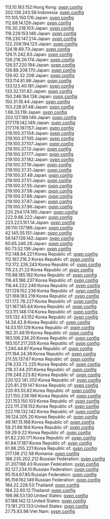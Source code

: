 113.10.183.152:Hong Kong: [ovpn config](vpn/113_10_183_152.ovpn)  
202.138.243.56:Indonesia: [ovpn config](vpn/202_138_243_56.ovpn)  
111.105.150.176:Japan: [ovpn config](vpn/111_105_150_176.ovpn)  
112.68.14.129:Japan: [ovpn config](vpn/112_68_14_129.ovpn)  
115.30.218.103:Japan: [ovpn config](vpn/115_30_218_103.ovpn)  
119.229.153.146:Japan: [ovpn config](vpn/119_229_153_146.ovpn)  
119.230.147.214:Japan: [ovpn config](vpn/119_230_147_214.ovpn)  
122.208.194.123:Japan: [ovpn config](vpn/122_208_194_123.ovpn)  
124.18.69.73:Japan: [ovpn config](vpn/124_18_69_73.ovpn)  
126.11.242.83:Japan: [ovpn config](vpn/126_11_242_83.ovpn)  
126.218.26.174:Japan: [ovpn config](vpn/126_218_26_174.ovpn)  
126.57.220.194:Japan: [ovpn config](vpn/126_57_220_194.ovpn)  
126.89.208.170:Japan: [ovpn config](vpn/126_89_208_170.ovpn)  
126.92.32.208:Japan: [ovpn config](vpn/126_92_32_208.ovpn)  
133.114.81.98:Japan: [ovpn config](vpn/133_114_81_98.ovpn)  
133.123.40.181:Japan: [ovpn config](vpn/133_123_40_181.ovpn)  
133.32.131.82:Japan: [ovpn config](vpn/133_32_131_82.ovpn)  
150.246.184.138:Japan: [ovpn config](vpn/150_246_184_138.ovpn)  
150.31.18.44:Japan: [ovpn config](vpn/150_31_18_44.ovpn)  
153.228.97.48:Japan: [ovpn config](vpn/153_228_97_48.ovpn)  
1.66.33.119:Japan: [ovpn config](vpn/1_66_33_119.ovpn)  
202.127.189.146:Japan: [ovpn config](vpn/202_127_189_146.ovpn)  
217.178.142.149:Japan: [ovpn config](vpn/217_178_142_149.ovpn)  
217.178.197.157:Japan: [ovpn config](vpn/217_178_197_157.ovpn)  
219.100.37.104:Japan: [ovpn config](vpn/219_100_37_104.ovpn)  
219.100.37.105:Japan: [ovpn config](vpn/219_100_37_105.ovpn)  
219.100.37.107:Japan: [ovpn config](vpn/219_100_37_107.ovpn)  
219.100.37.13:Japan: [ovpn config](vpn/219_100_37_13.ovpn)  
219.100.37.177:Japan: [ovpn config](vpn/219_100_37_177.ovpn)  
219.100.37.182:Japan: [ovpn config](vpn/219_100_37_182.ovpn)  
219.100.37.19:Japan: [ovpn config](vpn/219_100_37_19.ovpn)  
219.100.37.31:Japan: [ovpn config](vpn/219_100_37_31.ovpn)  
219.100.37.49:Japan: [ovpn config](vpn/219_100_37_49.ovpn)  
219.100.37.51:Japan: [ovpn config](vpn/219_100_37_51.ovpn)  
219.100.37.55:Japan: [ovpn config](vpn/219_100_37_55.ovpn)  
219.100.37.58:Japan: [ovpn config](vpn/219_100_37_58.ovpn)  
219.100.37.86:Japan: [ovpn config](vpn/219_100_37_86.ovpn)  
219.100.37.87:Japan: [ovpn config](vpn/219_100_37_87.ovpn)  
219.100.37.96:Japan: [ovpn config](vpn/219_100_37_96.ovpn)  
220.254.174.195:Japan: [ovpn config](vpn/220_254_174_195.ovpn)  
222.9.86.222:Japan: [ovpn config](vpn/222_9_86_222.ovpn)  
223.223.101.14:Japan: [ovpn config](vpn/223_223_101_14.ovpn)  
39.110.137.186:Japan: [ovpn config](vpn/39_110_137_186.ovpn)  
42.145.55.151:Japan: [ovpn config](vpn/42_145_55_151.ovpn)  
59.147.139.142:Japan: [ovpn config](vpn/59_147_139_142.ovpn)  
60.65.246.28:Japan: [ovpn config](vpn/60_65_246_28.ovpn)  
60.73.52.136:Japan: [ovpn config](vpn/60_73_52_136.ovpn)  
112.148.84.221:Korea Republic of: [ovpn config](vpn/112_148_84_221.ovpn)  
112.167.216.2:Korea Republic of: [ovpn config](vpn/112_167_216_2.ovpn)  
112.172.226.243:Korea Republic of: [ovpn config](vpn/112_172_226_243.ovpn)  
115.23.21.22:Korea Republic of: [ovpn config](vpn/115_23_21_22.ovpn)  
115.88.185.192:Korea Republic of: [ovpn config](vpn/115_88_185_192.ovpn)  
116.43.186.237:Korea Republic of: [ovpn config](vpn/116_43_186_237.ovpn)  
118.44.222.246:Korea Republic of: [ovpn config](vpn/118_44_222_246.ovpn)  
121.129.152.236:Korea Republic of: [ovpn config](vpn/121_129_152_236.ovpn)  
121.168.183.219:Korea Republic of: [ovpn config](vpn/121_168_183_219.ovpn)  
121.172.78.227:Korea Republic of: [ovpn config](vpn/121_172_78_227.ovpn)  
121.187.145.64:Korea Republic of: [ovpn config](vpn/121_187_145_64.ovpn)  
123.111.148.174:Korea Republic of: [ovpn config](vpn/123_111_148_174.ovpn)  
125.132.43.152:Korea Republic of: [ovpn config](vpn/125_132_43_152.ovpn)  
14.34.42.8:Korea Republic of: [ovpn config](vpn/14_34_42_8.ovpn)  
14.53.151.129:Korea Republic of: [ovpn config](vpn/14_53_151_129.ovpn)  
182.31.49.19:Korea Republic of: [ovpn config](vpn/182_31_49_19.ovpn)  
183.106.236.20:Korea Republic of: [ovpn config](vpn/183_106_236_20.ovpn)  
183.107.217.205:Korea Republic of: [ovpn config](vpn/183_107_217_205.ovpn)  
1.240.44.87:Korea Republic of: [ovpn config](vpn/1_240_44_87.ovpn)  
211.184.24.38:Korea Republic of: [ovpn config](vpn/211_184_24_38.ovpn)  
211.55.137.67:Korea Republic of: [ovpn config](vpn/211_55_137_67.ovpn)  
218.233.72.225:Korea Republic of: [ovpn config](vpn/218_233_72_225.ovpn)  
218.37.44.201:Korea Republic of: [ovpn config](vpn/218_37_44_201.ovpn)  
219.249.223.82:Korea Republic of: [ovpn config](vpn/219_249_223_82.ovpn)  
220.122.141.202:Korea Republic of: [ovpn config](vpn/220_122_141_202.ovpn)  
220.81.219.147:Korea Republic of: [ovpn config](vpn/220_81_219_147.ovpn)  
220.93.55.62:Korea Republic of: [ovpn config](vpn/220_93_55_62.ovpn)  
221.150.238.166:Korea Republic of: [ovpn config](vpn/221_150_238_166.ovpn)  
221.153.150.103:Korea Republic of: [ovpn config](vpn/221_153_150_103.ovpn)  
222.111.219.152:Korea Republic of: [ovpn config](vpn/222_111_219_152.ovpn)  
222.118.132.142:Korea Republic of: [ovpn config](vpn/222_118_132_142.ovpn)  
39.124.205.20:Korea Republic of: [ovpn config](vpn/39_124_205_20.ovpn)  
49.161.15.168:Korea Republic of: [ovpn config](vpn/49_161_15_168.ovpn)  
59.21.68.164:Korea Republic of: [ovpn config](vpn/59_21_68_164.ovpn)  
59.29.9.22:Korea Republic of: [ovpn config](vpn/59_29_9_22.ovpn)  
61.82.230.171:Korea Republic of: [ovpn config](vpn/61_82_230_171.ovpn)  
61.84.17.187:Korea Republic of: [ovpn config](vpn/61_84_17_187.ovpn)  
61.98.255.221:Korea Republic of: [ovpn config](vpn/61_98_255_221.ovpn)  
217.138.212.58:Romania: [ovpn config](vpn/217_138_212_58.ovpn)  
188.235.202.212:Russian Federation: [ovpn config](vpn/188_235_202_212.ovpn)  
31.207.188.43:Russian Federation: [ovpn config](vpn/31_207_188_43.ovpn)  
92.127.234.10:Russian Federation: [ovpn config](vpn/92_127_234_10.ovpn)  
95.154.67.85:Russian Federation: [ovpn config](vpn/95_154_67_85.ovpn)  
95.159.162.149:Russian Federation: [ovpn config](vpn/95_159_162_149.ovpn)  
184.22.228.53:Thailand: [ovpn config](vpn/184_22_228_53.ovpn)  
184.22.60.12:Thailand: [ovpn config](vpn/184_22_60_12.ovpn)  
198.98.53.130:United States: [ovpn config](vpn/198_98_53_130.ovpn)  
67.188.142.12:United States: [ovpn config](vpn/67_188_142_12.ovpn)  
73.181.213.133:United States: [ovpn config](vpn/73_181_213_133.ovpn)  
27.75.83.98:Viet Nam: [ovpn config](vpn/27_75_83_98.ovpn)  
